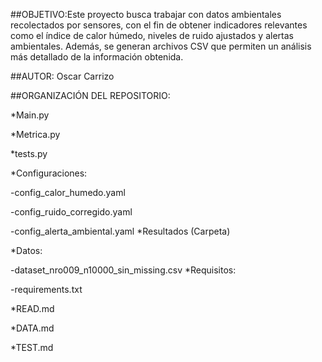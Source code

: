 ##OBJETIVO:Este proyecto busca trabajar con datos ambientales recolectados por sensores, con el fin de obtener indicadores relevantes como el índice de calor húmedo, niveles de ruido ajustados y alertas ambientales. Además, se generan archivos CSV que permiten un análisis más detallado de la información obtenida.

##AUTOR: Oscar Carrizo

##ORGANIZACIÓN DEL REPOSITORIO:

*Main.py

*Metrica.py

*tests.py

*Configuraciones:

-config_calor_humedo.yaml

-config_ruido_corregido.yaml

-config_alerta_ambiental.yaml
*Resultados (Carpeta)

*Datos:

-dataset_nro009_n10000_sin_missing.csv
*Requisitos:

 -requirements.txt
 
*READ.md

*DATA.md

*TEST.md